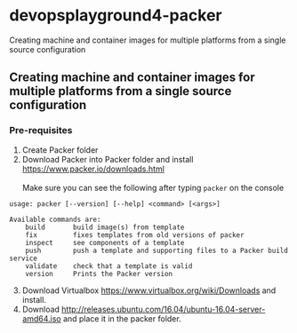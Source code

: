 # devopsplayground4-packer
Creating machine and container images for multiple platforms from a single source configuration

## Creating machine and container images for multiple platforms from a single source configuration

### Pre-requisites

1. Create Packer folder
2. Download Packer into Packer folder and install https://www.packer.io/downloads.html
<br><br>Make sure you can see the following after typing `packer` on the console

```
usage: packer [--version] [--help] <command> [<args>]

Available commands are:
    build       build image(s) from template
    fix         fixes templates from old versions of packer
    inspect     see components of a template
    push        push a template and supporting files to a Packer build service
    validate    check that a template is valid
    version     Prints the Packer version

```
3. Download Virtualbox https://www.virtualbox.org/wiki/Downloads and install.
4. Download http://releases.ubuntu.com/16.04/ubuntu-16.04-server-amd64.iso and place it in the packer folder.
